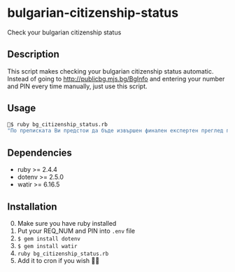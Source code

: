 # bulgarian-citizenship-status
Check your bulgarian citizenship status

## Description
This script makes checking your bulgarian citizenship status automatic.
Instead of going to http://publicbg.mjs.bg/BgInfo and entering your number and PIN every time manually, just use this script.

## Usage

```sh
🐷$ ruby bg_citizenship_status.rb
"По преписката Ви предстои да бъде извършен финален експертен преглед преди да бъде разгледана от Съвета по гражданство."
```

## Dependencies
- ruby >= 2.4.4
- dotenv >= 2.5.0
- watir >= 6.16.5

## Installation
0. Make sure you have ruby installed
1. Put your REQ_NUM and PIN into `.env` file
2. `$ gem install dotenv`
3. `$ gem install watir`
4. `ruby bg_citizenship_status.rb`
5. Add it to cron if you wish 🚜🌾
